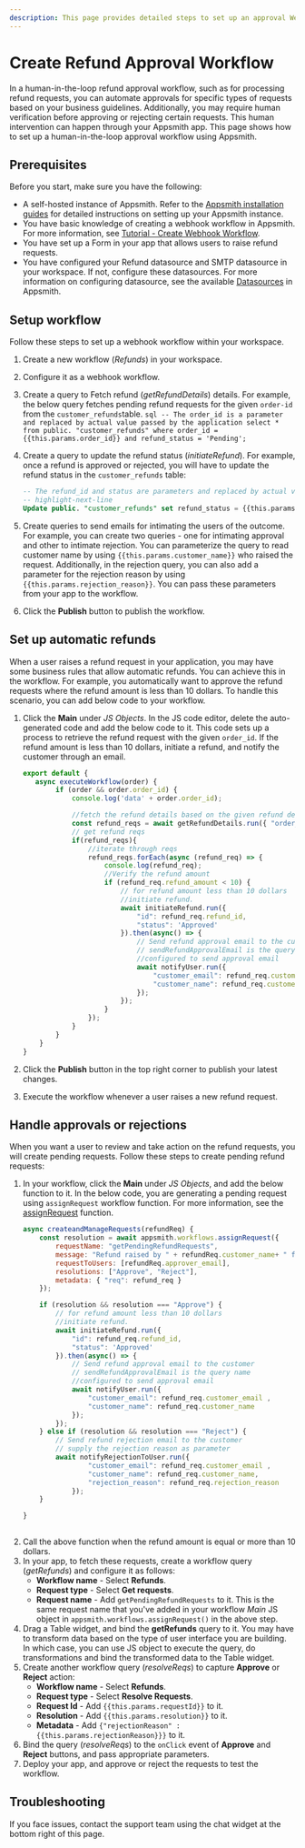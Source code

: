 ```yaml
---
description: This page provides detailed steps to set up an approval Webhook workflow on Appsmith.
---
```

# Create Refund Approval Workflow

In a human-in-the-loop refund approval workflow, such as for processing refund requests, you can automate approvals for specific types of requests based on your business guidelines. Additionally, you may require human verification before approving or rejecting certain requests. This human intervention can happen through your Appsmith app. This page shows how to set up a human-in-the-loop approval workflow using Appsmith. 

## Prerequisites

Before you start, make sure you have the following:

* A self-hosted instance of Appsmith. Refer to the [Appsmith installation guides](/getting-started/setup/installation-guides) for detailed instructions on setting up your Appsmith instance.
* You have basic knowledge of creating a webhook workflow in Appsmith. For more information, see [Tutorial - Create Webhook Workflow](/workflows/tutorials/create-webhook-workflow).
* You have set up a Form in your app that allows users to raise refund requests.
* You have configured your Refund datasource and SMTP datasource in your workspace. If not, configure these datasources. For more information on configuring datasource, see the available [Datasources](/connect-data/reference) in Appsmith.

## Setup workflow

Follow these steps to set up a webhook workflow within your workspace. 

1. Create a new workflow (_Refunds_) in your workspace.
2. Configure it as a webhook workflow.
3. Create a query to Fetch refund (_getRefundDetails_) details. For example, the below query fetches pending refund requests for the given `order-id` from the `customer_refunds`table.
        ```sql
        -- The order_id is a parameter and replaced by actual value passed by the application
        select * from public. "customer_refunds" where order_id = {{this.params.order_id}} and refund_status = 'Pending';
        ``` 
4. Create a query to update the refund status (_initiateRefund_). For example, once a refund is approved or rejected, you will have to update the refund status in the `customer_refunds` table:
    ```sql
    -- The refund_id and status are parameters and replaced by actual value passed by the application
    -- highlight-next-line
    Update public. "customer_refunds" set refund_status = {{this.params.status}} where refund_id = {{this.params.refund_id}};
    ```
5. Create queries to send emails for intimating the users of the outcome. For example, you can create two queries - one for intimating approval and other to intimate rejection. You can parameterize the query to read customer name by using `{{this.params.customer_name}}` who raised the request. Additionally, in the rejection query, you can also add a parameter for the rejection reason by using `{{this.params.rejection_reason}}`. You can pass these parameters from your app to the workflow.

6. Click the **Publish** button to publish the workflow.

## Set up automatic refunds
When a user raises a refund request in your application, you may have some business rules that allow automatic refunds. You can achieve this in the workflow. For example, you automatically want to approve the refund requests where the refund amount is less than 10 dollars. To handle this scenario, you can add below code to your workflow. 

1. Click the **Main** under _JS Objects_. In the JS code editor, delete the auto-generated code and add the below code to it. This code sets up a process to retrieve the refund request with the given `order_id`. If the refund amount is less than 10 dollars, initiate a refund, and notify the customer through an email. 

    ```javascript
    export default {
       async executeWorkflow(order) {
            if (order && order.order_id) {
                console.log('data' + order.order_id);

                //fetch the refund details based on the given refund detail
                const refund_reqs = await getRefundDetails.run({ "order_id":  order.order_id });
                // get refund reqs
                if(refund_reqs){
                    //iterate through reqs 
                    refund_reqs.forEach(async (refund_req) => {
                        console.log(refund_req);
                        //Verify the refund amount
                        if (refund_req.refund_amount < 10) {
                            // for refund amount less than 10 dollars 
                            //initiate refund.
                            await initiateRefund.run({
                                "id": refund_req.refund_id,
                                "status": 'Approved'
                            }).then(async() => {
                                // Send refund approval email to the customer 
                                // sendRefundApprovalEmail is the query name 
                                //configured to send approval email
                                await notifyUser.run({
                                    "customer_email": refund_req.customer_email ,
                                    "customer_name": refund_req.customer_name
                                });
                            });
                        }
                    });
                }
            }
	    }
	}                       
    ```
2. Click the **Publish** button in the top right corner to publish your latest changes.
3. Execute the workflow whenever a user raises a new refund request.

## Handle approvals or rejections

When you want a user to review and take action on the refund requests, you will create pending requests. Follow these steps to create pending refund requests:

1. In your workflow, click the **Main** under _JS Objects_, and add the below function to it. In the below code, you are generating a pending request using `assignRequest` workflow function. For more information, see the [assignRequest](/workflows/reference/workflow-functions#assign-request) function. 
    ```javascript
    async createandManageRequests(refundReq) {
        const resolution = await appsmith.workflows.assignRequest({
            requestName: "getPendingRefundRequests", 
            message: "Refund raised by " + refundReq.customer_name+ " for amount " + refundReq.refund_amount, 
            requestToUsers: [refundReq.approver_email], 
            resolutions: ["Approve", "Reject"],
            metadata: { "req": refund_req } 
        });

        if (resolution && resolution === "Approve") {
            // for refund amount less than 10 dollars 
            //initiate refund.
            await initiateRefund.run({
                "id": refund_req.refund_id,
                "status": 'Approved'
            }).then(async() => {
                // Send refund approval email to the customer 
                // sendRefundApprovalEmail is the query name 
                //configured to send approval email
                await notifyUser.run({
                    "customer_email": refund_req.customer_email ,
                    "customer_name": refund_req.customer_name
                });
            });
        } else if (resolution && resolution === "Reject") {
            // Send refund rejection email to the customer 
            // supply the rejection reason as parameter
            await notifyRejectionToUser.run({
                    "customer_email": refund_req.customer_email ,
                    "customer_name": refund_req.customer_name,
                    "rejection_reason": refund_req.rejection_reason
                });
        }

    } 
                
    ```
2. Call the above function when the refund amount is equal or more than 10 dollars. 
3. In your app, to fetch these requests, create a workflow query (_getRefunds_) and configure it as follows:
    * **Workflow name** - Select **Refunds**.
    * **Request type** - Select **Get requests**.
    * **Request name** - Add `getPendingRefundRequests` to it. This is the same request name that you've added in your workflow _Main_ JS object in `appsmith.workflows.assignRequest()` in the above step.
4. Drag a Table widget, and bind the **getRefunds** query to it. You may have to transform data based on the type of user interface you are building. In which case, you can use JS object to execute the query, do transformations and bind the transformed data to the Table widget.
5. Create another workflow query (_resolveReqs_) to capture **Approve** or **Reject** action:
    * **Workflow name** - Select **Refunds**.
    * **Request type** - Select **Resolve Requests**.
    * **Request Id** - Add `{{this.params.requestId}}` to it.
    * **Resolution** - Add `{{this.params.resolution}}` to it.
    * **Metadata** - Add `{"rejectionReason" : {{this.params.rejectionReason}}}` to it.
6. Bind the query (_resolveReqs_) to the `onClick` event of **Approve** and **Reject** buttons, and pass appropriate parameters. 
7. Deploy your app, and approve or reject the requests to test the workflow.

## Troubleshooting

If you face issues, contact the support team using the chat widget at the bottom right of this page.
